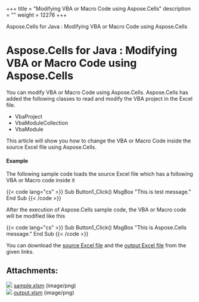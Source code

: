 +++
title = "Modifying VBA or Macro Code using Aspose.Cells" 
description = "" 
weight = 12276 
+++

Aspose.Cells for Java : Modifying VBA or Macro Code using Aspose.Cells  

# Aspose.Cells for Java : Modifying VBA or Macro Code using Aspose.Cells


You can modify VBA or Macro Code using Aspose.Cells. Aspose.Cells has added the following classes to read and modify the VBA project in the Excel file.

*   VbaProject
*   VbaModuleCollection
*   VbaModule

This article will show you how to change the VBA or Macro Code inside the source Excel file using Aspose.Cells.

#### Example

The following sample code loads the source Excel file which has a following VBA or Macro code inside it

{{< code lang="cs" >}}
Sub Button1_Click()
MsgBox "This is test message."
End Sub
{{< /code >}}

After the execution of Aspose.Cells sample code, the VBA or Macro code will be modified like this

{{< code lang="cs" >}}
Sub Button1_Click()
MsgBox "This is Aspose.Cells message."
End Sub
{{< /code >}}

You can download the [source Excel file](https://docs2.aspose.com/cells/java/attachments/5276586/5472596.xlsm) and the [output Excel file](https://docs2.aspose.com/cells/java/attachments/5276586/5472597.xlsm) from the given links.


## Attachments:

![](https://docs2.aspose.com/cells/java/images/icons/bullet_blue.gif) [sample.xlsm](https://docs2.aspose.com/cells/java/attachments/5276586/5472596.xlsm) (image/png)  
![](https://docs2.aspose.com/cells/java/images/icons/bullet_blue.gif) [output.xlsm](https://docs2.aspose.com/cells/java/attachments/5276586/5472597.xlsm) (image/png)  

